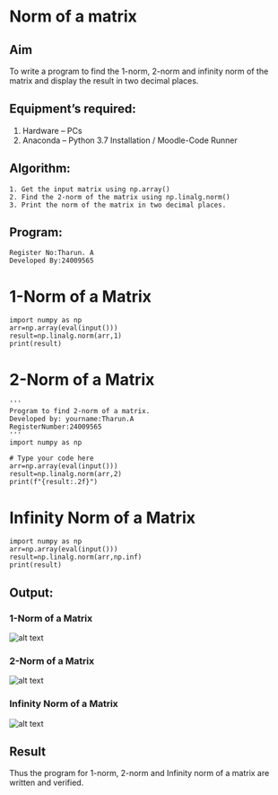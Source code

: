 # Norm of a matrix
## Aim
To write a program to find the 1-norm, 2-norm and infinity norm of the matrix and display the result in two decimal places.
## Equipment’s required:
1.	Hardware – PCs
2.	Anaconda – Python 3.7 Installation / Moodle-Code Runner
## Algorithm:
	1. Get the input matrix using np.array()   
    2. Find the 2-norm of the matrix using np.linalg.norm()
	3. Print the norm of the matrix in two decimal places.
## Program:
```
Register No:Tharun. A
Developed By:24009565
```
# 1-Norm of a Matrix

```
import numpy as np
arr=np.array(eval(input()))
result=np.linalg.norm(arr,1)
print(result)
```

# 2-Norm of a Matrix
```
'''
Program to find 2-norm of a matrix.
Developed by: yourname:Tharun.A
RegisterNumber:24009565 
'''
import numpy as np

# Type your code here
arr=np.array(eval(input()))
result=np.linalg.norm(arr,2)
print(f"{result:.2f}")
```
# Infinity Norm of a Matrix
```
import numpy as np
arr=np.array(eval(input()))
result=np.linalg.norm(arr,np.inf)
print(result)
```
## Output:
### 1-Norm of a Matrix

![alt text](<Screenshot 2024-12-26 135219.png>)

### 2-Norm of a Matrix

![alt text](<Screenshot 2024-12-26 135236.png>)

### Infinity Norm of a Matrix

![alt text](<Screenshot 2024-12-26 135255.png>)

## Result
Thus the program for 1-norm, 2-norm and Infinity norm of a matrix are written and verified.
